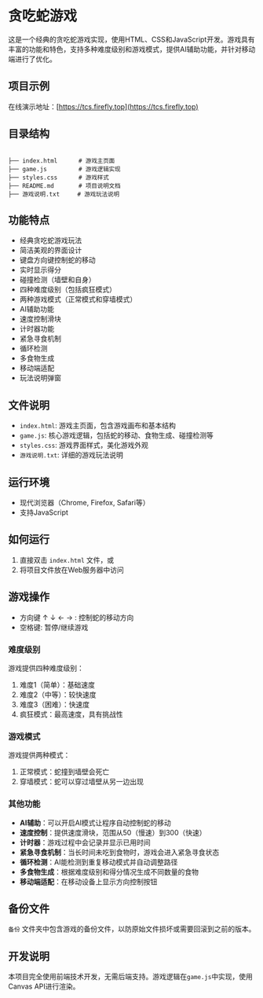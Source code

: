 # 贪吃蛇游戏

这是一个经典的贪吃蛇游戏实现，使用HTML、CSS和JavaScript开发。游戏具有丰富的功能和特色，支持多种难度级别和游戏模式，提供AI辅助功能，并针对移动端进行了优化。

## 项目示例

在线演示地址：[https://tcs.firefly.top](https://tcs.firefly.top)

## 目录结构

```

├── index.html      # 游戏主页面
├── game.js         # 游戏逻辑实现
├── styles.css      # 游戏样式
├── README.md       # 项目说明文档
├── 游戏说明.txt     # 游戏玩法说明
```

## 功能特点

- 经典贪吃蛇游戏玩法
- 简洁美观的界面设计
- 键盘方向键控制蛇的移动
- 实时显示得分
- 碰撞检测（墙壁和自身）
- 四种难度级别（包括疯狂模式）
- 两种游戏模式（正常模式和穿墙模式）
- AI辅助功能
- 速度控制滑块
- 计时器功能
- 紧急寻食机制
- 循环检测
- 多食物生成
- 移动端适配
- 玩法说明弹窗

## 文件说明

- `index.html`: 游戏主页面，包含游戏画布和基本结构
- `game.js`: 核心游戏逻辑，包括蛇的移动、食物生成、碰撞检测等
- `styles.css`: 游戏界面样式，美化游戏外观
- `游戏说明.txt`: 详细的游戏玩法说明

## 运行环境

- 现代浏览器（Chrome, Firefox, Safari等）
- 支持JavaScript

## 如何运行

1. 直接双击 `index.html` 文件，或
2. 将项目文件放在Web服务器中访问

## 游戏操作

- 方向键 ↑ ↓ ← → : 控制蛇的移动方向
- 空格键: 暂停/继续游戏

### 难度级别

游戏提供四种难度级别：

1. 难度1（简单）：基础速度
2. 难度2（中等）：较快速度
3. 难度3（困难）：快速度
4. 疯狂模式：最高速度，具有挑战性

### 游戏模式

游戏提供两种模式：

1. 正常模式：蛇撞到墙壁会死亡
2. 穿墙模式：蛇可以穿过墙壁从另一边出现

### 其他功能

- **AI辅助**：可以开启AI模式让程序自动控制蛇的移动
- **速度控制**：提供速度滑块，范围从50（慢速）到300（快速）
- **计时器**：游戏过程中会记录并显示已用时间
- **紧急寻食机制**：当长时间未吃到食物时，游戏会进入紧急寻食状态
- **循环检测**：AI能检测到重复移动模式并自动调整路径
- **多食物生成**：根据难度级别和得分情况生成不同数量的食物
- **移动端适配**：在移动设备上显示方向控制按钮

## 备份文件

`备份` 文件夹中包含游戏的备份文件，以防原始文件损坏或需要回滚到之前的版本。

## 开发说明

本项目完全使用前端技术开发，无需后端支持。游戏逻辑在`game.js`中实现，使用Canvas API进行渲染。